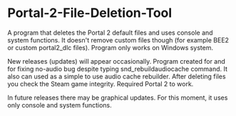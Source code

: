# Portal-2-File-Deletion-Tool
A program that deletes the Portal 2 default files and uses console and system functions. It doesn't remove custom files though (for example BEE2 or custom portal2_dlc files). Program only works on Windows system.

New releases (updates) will appear occasionally.
Program created for and for fixing no-audio bug despite typing snd_rebuildaudiocache command. It also can used as a simple to use audio cache rebuilder. After deleting files you check the Steam game integrity. Required Portal 2 to work. 

In future releases there may be graphical updates. For this moment, it uses only console and system functions.
